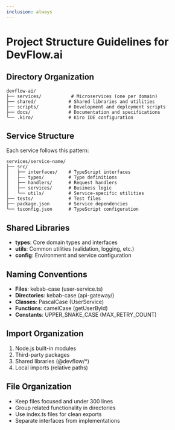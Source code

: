 ```yaml
---
inclusion: always
---
```


# Project Structure Guidelines for DevFlow.ai

## Directory Organization
```
devflow-ai/
├── services/           # Microservices (one per domain)
├── shared/            # Shared libraries and utilities
├── scripts/           # Development and deployment scripts
├── docs/              # Documentation and specifications
└── .kiro/             # Kiro IDE configuration
```

## Service Structure
Each service follows this pattern:
```
services/service-name/
├── src/
│   ├── interfaces/    # TypeScript interfaces
│   ├── types/         # Type definitions
│   ├── handlers/      # Request handlers
│   ├── services/      # Business logic
│   └── utils/         # Service-specific utilities
├── tests/             # Test files
├── package.json       # Service dependencies
└── tsconfig.json      # TypeScript configuration
```

## Shared Libraries
- **types**: Core domain types and interfaces
- **utils**: Common utilities (validation, logging, etc.)
- **config**: Environment and service configuration

## Naming Conventions
- **Files**: kebab-case (user-service.ts)
- **Directories**: kebab-case (api-gateway/)
- **Classes**: PascalCase (UserService)
- **Functions**: camelCase (getUserById)
- **Constants**: UPPER_SNAKE_CASE (MAX_RETRY_COUNT)

## Import Organization
1. Node.js built-in modules
2. Third-party packages
3. Shared libraries (@devflow/*)
4. Local imports (relative paths)

## File Organization
- Keep files focused and under 300 lines
- Group related functionality in directories
- Use index.ts files for clean exports
- Separate interfaces from implementations